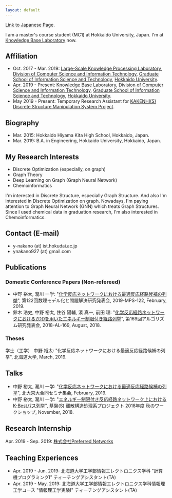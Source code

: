 ```yaml
---
layout: default
---
```

[Link to Japanese Page](./index-jp.html).

I am a master's course student (MC1) at Hokkaido University, Japan.
I'm at [Knowledge Base Laboratory](http://www-kb.ist.hokudai.ac.jp/index-e.html) now.

## Affiliation
- Oct. 2017 - Mar. 2019: [Large-Scale Knowledge Processing Laboratory](https://art.ist.hokudai.ac.jp/?lang=en), [Division of Computer Science and Information Technology](https://www.csit.ist.hokudai.ac.jp/), [Graduate School of Information Science and Technology](https://www.ist.hokudai.ac.jp/), [Hokkaido University](https://www.global.hokudai.ac.jp/).
- Apr. 2019 - Present: [Knowledge Base Laboratory](http://www-kb.ist.hokudai.ac.jp/index-e.html), [Division of Computer Science and Information Technology](https://www.csit.ist.hokudai.ac.jp/), [Graduate School of Information Science and Technology](https://www.ist.hokudai.ac.jp/), [Hokkaido University](https://www.global.hokudai.ac.jp/).
- May 2019 - Present: Temporary Research Assistant for [KAKENHI(S) Discrete Structure Manipulation System Project](https://www-erato.ist.hokudai.ac.jp/index.php?language=en).

## Biography
- Mar. 2015: Hokkaido Hiyama Kita High School, Hokkaido, Japan.
- Mar. 2019: B.A. in Engineering, Hokkaido University, Hokkaido, Japan.

## My Research Interests
- Discrete Optimization (especially, on graph)
- Graph Theory
- Deep Learning on Graph (Graph Neural Network)
- Chemoinformatics

I'm interested in Discrete Structure, especially Graph Structure.
And also I'm interested in Discrete Optimization on graph.
Nowadays, I'm paying attention to Graph Neural Network (GNN) which treats Graph Structures.
Since I used chemical data in graduation research, I'm also interested in Chemoinformatics.


## Contact (E-mail)
- y-nakano (at) ist.hokudai.ac.jp
- ynakano927 (at) gmail.com

## Publications
### Domestic Conference Papers (Non-refereed)
- 中野 裕太, 瀧川 一学: "[化学反応ネットワークにおける最適反応経路候補の列挙](https://ipsj.ixsq.nii.ac.jp/ej/index.php?active_action=repository_view_main_item_detail&page_id=13&block_id=8&item_id=194479&item_no=1)", 第122回数理モデル化と問題解決研究発表会, 2019-MPS-122, February, 2019.
- 鈴木 浩史, 中野 裕太, 住谷 陽輔, 湊 真一, 前田 理: "[化学反応経路ネットワークにおけるZDDを用いたエネルギー制限付き経路列挙](https://ipsj.ixsq.nii.ac.jp/ej/?action=pages_view_main&active_action=repository_view_main_item_detail&item_id=191038&item_no=1&page_id=13&block_id=8)", 第169回アルゴリズム研究発表会, 2018-AL-169, August, 2018.

### Theses
学士（工学）
中野 裕太: "化学反応ネットワークにおける最適反応経路候補の列挙", 北海道大学, March, 2019.

## Talks
- 中野 裕太, 瀧川 一学: "[化学反応ネットワークにおける最適反応経路候補の列挙](http://www-erato.ist.hokudai.ac.jp/html/php/sub_html.php?id=51)", 北大京大合同セミナ集会, February, 2019.
- 中野 裕太, 瀧川 一学: "[エネルギー制限付き反応経路ネットワーク上におけるK-Bestパス列挙](http://www-erato.ist.hokudai.ac.jp/html/php/sub_html.php?id=47)", 基盤(S) 離散構造処理系プロジェクト 2018年度 秋のワークショップ, November, 2018.

## Research Internship
Apr. 2019 - Sep. 2019: [株式会社Preferred Networks](https://preferred.jp/en/)

## Teaching Experiences
- Apr. 2019 - Jun. 2019: 北海道大学工学部情報エレクトロニクス学科 "計算機プログラミングⅠ" ティーチングアシスタント(TA)
- Apr. 2019 - May. 2019: 北海道大学工学部情報エレクトロニクス学科情報理工学コース "情報理工学実験I" ティーチングアシスタント(TA)
